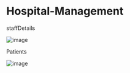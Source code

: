 # Hospital-Management
staffDetails

![image](https://user-images.githubusercontent.com/44288136/162252471-41b36ab8-db58-41f1-a03b-1ccc24162891.png)

Patients

![image](https://user-images.githubusercontent.com/44288136/162252844-ff8180d0-2940-493b-91b0-2349644d8684.png)
